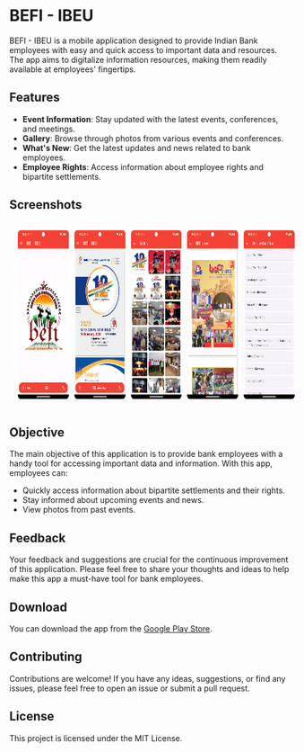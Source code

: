 # BEFI - IBEU

BEFI - IBEU is a mobile application designed to provide Indian Bank employees with easy and quick access to important data and resources. The app aims to digitalize information resources, making them readily available at employees' fingertips.

## Features

- **Event Information**: Stay updated with the latest events, conferences, and meetings.
- **Gallery**: Browse through photos from various events and conferences.
- **What's New**: Get the latest updates and news related to bank employees.
- **Employee Rights**: Access information about employee rights and bipartite settlements.

## Screenshots

<div style="display: flex;">
  <span style="flex: 1; margin: 5px;">
    <img src="https://github.com/sougata-nayak/ibeu-asansol/blob/main/screenshots/unnamed.png" alt="Home Screen" style="height: 300px; margin: 10px"/>
  </span>
  <span style="flex: 1; margin: 5px;">
    <img src="https://github.com/sougata-nayak/ibeu-asansol/blob/main/screenshots/unnamed-2.png" alt="Gallery" style="height: 300px; margin: 10px"/>
  </span>
  <span style="flex: 1; margin: 5px;">
    <img src="https://github.com/sougata-nayak/ibeu-asansol/blob/main/screenshots/unnamed-3.png" alt="Gallery" style="height: 300px; margin: 10px"/>
  </span>
  <span style="flex: 1; margin: 5px;">
    <img src="https://github.com/sougata-nayak/ibeu-asansol/blob/main/screenshots/unnamed-4.png" alt="Gallery" style="height: 300px; margin: 10px"/>
  </span>
  <span style="flex: 1; margin: 5px;">
    <img src="https://github.com/sougata-nayak/ibeu-asansol/blob/main/screenshots/unnamed-5.png" alt="Gallery" style="height: 300px; margin: 10px"/>
  </span>
</div>


## Objective

The main objective of this application is to provide bank employees with a handy tool for accessing important data and information. With this app, employees can:

- Quickly access information about bipartite settlements and their rights.
- Stay informed about upcoming events and news.
- View photos from past events.

## Feedback

Your feedback and suggestions are crucial for the continuous improvement of this application. Please feel free to share your thoughts and ideas to help make this app a must-have tool for bank employees.

## Download

You can download the app from the [Google Play Store](https://play.google.com/store/apps/details?id=com.sougata.befiibeu.befi_ibeu).

## Contributing

Contributions are welcome! If you have any ideas, suggestions, or find any issues, please feel free to open an issue or submit a pull request.

## License

This project is licensed under the MIT License.


